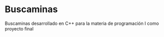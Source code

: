 Buscaminas
==========

Buscaminas desarrollado en C++ para la materia de programación I como proyecto final
